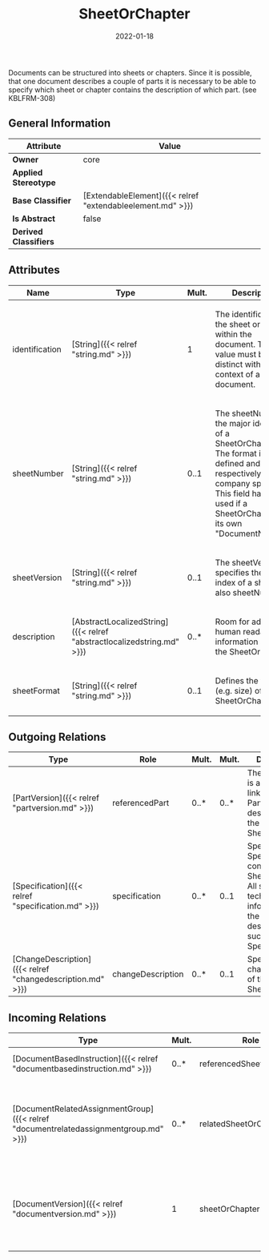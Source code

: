 ﻿---
title: SheetOrChapter
toc: false
type: specs
date: "2022-01-18"
draft: false
specification: VEC
version: 1.2.2
documentType: "Recommendation"
elementType: Class
classes:
  - SheetOrChapter
menu_name: vec-1.2.2
---
<p> Documents can be structured into sheets or chapters. Since it is possible, that one document describes a couple of parts it is necessary to be able to specify which sheet or chapter contains the description of which part. (see KBLFRM-308)      </p>

## General Information

| Attribute               | Value |
|-------------------------|-------|
| **Owner**               | core |
| **Applied Stereotype**  |   |
| **Base Classifier**     | [ExtendableElement]({{< relref "extendableelement.md" >}})<br/>  |
| **Is Abstract**         | false |
| **Derived Classifiers** |   |

## Attributes
|  Name  |  Type  |  Mult.  |  Description  |  Owning Classifier  |
|--------|--------|---------|---------------|--------------|
|identification | [String]({{< relref "string.md" >}}) | 1 | <p>The identification of the sheet or chapter within the document. This value must be distinct within the context of a document.  </p> | [SheetOrChapter]({{< relref "sheetorchapter.md" >}}) |
|sheetNumber | [String]({{< relref "string.md" >}}) | 0..1 | <p> The sheetNumber is the major identifier of a SheetOrChapter. The format is user defined and respectively company specific. This field has to be used if a SheetOrChapter has its own &quot;DocumentNumber&quot;.      </p> | [SheetOrChapter]({{< relref "sheetorchapter.md" >}}) |
|sheetVersion | [String]({{< relref "string.md" >}}) | 0..1 | <p> The sheetVersion specifies the version index of a sheet (see also sheetNumber)      </p> | [SheetOrChapter]({{< relref "sheetorchapter.md" >}}) |
|description | [AbstractLocalizedString]({{< relref "abstractlocalizedstring.md" >}}) | 0..* | <p> Room for additional, human readable information about the SheetOrChapter.      </p> | [SheetOrChapter]({{< relref "sheetorchapter.md" >}}) |
|sheetFormat | [String]({{< relref "string.md" >}}) | 0..1 | <p> Defines the format (e.g. size)&#160;of the SheetOrChapter.      </p> | [SheetOrChapter]({{< relref "sheetorchapter.md" >}}) |

## Outgoing Relations
|    Type  |   Role   |   Mult.   |   Mult.   |   Description   |
|----------|----------|-----------|-----------|-----------------|
| [PartVersion]({{< relref "partversion.md" >}}) | referencedPart | 0..* | 0..* | The association is an informative link which PartVersions are described by the SheetOrChapter. |
| [Specification]({{< relref "specification.md" >}}) | specification | 0..* | 0..1 | Specifies the Specifications contained in the SheetOrChapter. All structured, technical information in the VEC is described by such Specifications. |
| [ChangeDescription]({{< relref "changedescription.md" >}}) | changeDescription | 0..* | 0..1 | Specifies the change history of the SheetOrChapter. |
##  Incoming Relations
|    Type  |   Mult.  |   Role    |   Mult.   |   Description  |
|----------|----------|-----------|-----------|----------------|
| [DocumentBasedInstruction]({{< relref "documentbasedinstruction.md" >}}) | 0..* | referencedSheetOrChapter | 0..1 | References the SheetOrChapter that is used as an Instruction. |
| [DocumentRelatedAssignmentGroup]({{< relref "documentrelatedassignmentgroup.md" >}}) | 0..* | relatedSheetOrChapter | 0..1 | <p> Allows a more specific relationship to a <i>SheetOrChapter</i> within the <i>relatedDocumentVersion.</i>      </p>      <p> <i>&#160;</i>      </p> |
| [DocumentVersion]({{< relref "documentversion.md" >}}) | 1 | sheetOrChapter | 0..* | Specifies SheetOrChapters defined in this DocumentVersion. These are especially useful if the DocumentVersion represents an external reference. |
